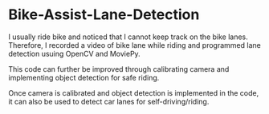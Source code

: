 # Bike-Assist-Lane-Detection

I usually ride bike and noticed that I cannot keep track on the bike lanes. Therefore, I recorded a video of bike lane while riding and programmed lane detection usuing OpenCV and MoviePy.

This code can further be improved through calibrating camera and implementing object detection for safe riding. 

Once camera is calibrated and object detection is implemented in the code, it can also be used to detect car lanes for self-driving/riding. 
